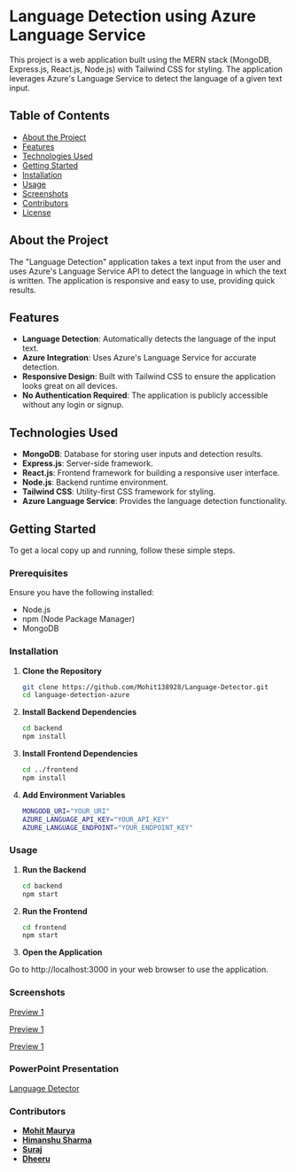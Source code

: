 # Language Detection using Azure Language Service

This project is a web application built using the MERN stack (MongoDB, Express.js, React.js, Node.js) with Tailwind CSS for styling. The application leverages Azure's Language Service to detect the language of a given text input.

## Table of Contents

- [About the Project](#about-the-project)
- [Features](#features)
- [Technologies Used](#technologies-used)
- [Getting Started](#getting-started)
- [Installation](#installation)
- [Usage](#usage)
- [Screenshots](#screenshots)
- [Contributors](#contributors)
- [License](#license)

## About the Project

The "Language Detection" application takes a text input from the user and uses Azure's Language Service API to detect the language in which the text is written. The application is responsive and easy to use, providing quick results.

## Features

- **Language Detection**: Automatically detects the language of the input text.
- **Azure Integration**: Uses Azure's Language Service for accurate detection.
- **Responsive Design**: Built with Tailwind CSS to ensure the application looks great on all devices.
- **No Authentication Required**: The application is publicly accessible without any login or signup.

## Technologies Used

- **MongoDB**: Database for storing user inputs and detection results.
- **Express.js**: Server-side framework.
- **React.js**: Frontend framework for building a responsive user interface.
- **Node.js**: Backend runtime environment.
- **Tailwind CSS**: Utility-first CSS framework for styling.
- **Azure Language Service**: Provides the language detection functionality.

## Getting Started

To get a local copy up and running, follow these simple steps.

### Prerequisites

Ensure you have the following installed:

- Node.js
- npm (Node Package Manager)
- MongoDB

### Installation

1. **Clone the Repository**

   ```sh
   git clone https://github.com/Mohit138928/Language-Detector.git
   cd language-detection-azure

2. **Install Backend Dependencies**

   ```sh
   cd backend
   npm install

3. **Install Frontend Dependencies**

   ```sh
   cd ../frontend
   npm install

4. **Add Environment Variables**

    ```sh
    MONGODB_URI="YOUR_URI"
    AZURE_LANGUAGE_API_KEY="YOUR_API_KEY"
    AZURE_LANGUAGE_ENDPOINT="YOUR_ENDPOINT_KEY"

### Usage

1. **Run the Backend**

    ```sh
    cd backend
    npm start

2. **Run the Frontend**

    ```sh
    cd frontend
    npm start

3. **Open the Application**

Go to http://localhost:3000 in your web browser to use the application.

### Screenshots

[Preview 1](/language-detection-frontend/assets/1.png)

[Preview 1](/language-detection-frontend/assets/2.png)

[Preview 1](/language-detection-frontend/assets/3.png)

### PowerPoint Presentation

[Language Detector](/language-detection-frontend/assets/Language%20Detection.pptx)

### Contributors

- **[Mohit Maurya](https://github.com/Mohit138928)**
- **[Himanshu Sharma](https://github.com/himanshusharma0909)**
- **[Suraj](https://github.com/surajriyar)**
- **[Dheeru](https://www.linkedin.com/in/dheeru-madhesiya-0800412a6)**
